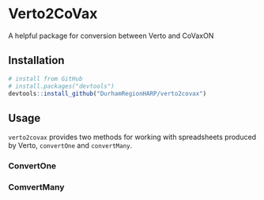 # Verto2CoVax
A helpful package for conversion between Verto and CoVaxON

## Installation
```r
# install from GitHub
# install.packages("devtools")
devtools::install_github("DurhamRegionHARP/verto2covax")
```

## Usage
`verto2covax` provides two methods for working with spreadsheets produced by Verto, `convertOne` and `convertMany`.

### ConvertOne

### ComvertMany
